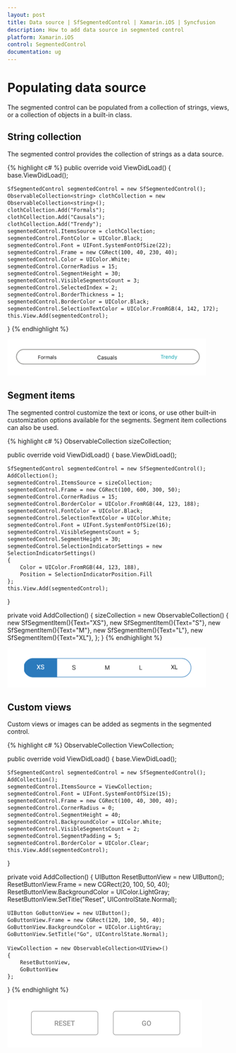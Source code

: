 ```yaml
---
layout: post
title: Data source | SfSegmentedControl | Xamarin.iOS | Syncfusion
description: How to add data source in segmented control
platform: Xamarin.iOS
control: SegmentedControl
documentation: ug
---
```


# Populating data source

The segmented control can be populated from a collection of strings, views, or a collection of objects in a built-in class.

## String collection

The segmented control provides the collection of strings as a data source.

{% highlight c# %}
public override void ViewDidLoad()
{
    base.ViewDidLoad();
    
    SfSegmentedControl segmentedControl = new SfSegmentedControl();
    ObservableCollection<string> clothCollection = new ObservableCollection<string>();
    clothCollection.Add("Formals");
    clothCollection.Add("Causals");
    clothCollection.Add("Trendy");
    segmentedControl.ItemsSource = clothCollection;
    segmentedControl.FontColor = UIColor.Black;
    segmentedControl.Font = UIFont.SystemFontOfSize(22);
    segmentedControl.Frame = new CGRect(100, 40, 230, 40);
    segmentedControl.Color = UIColor.White;
    segmentedControl.CornerRadius = 15;
    segmentedControl.SegmentHeight = 30;
    segmentedControl.VisibleSegmentsCount = 3;
    segmentedControl.SelectedIndex = 2;
    segmentedControl.BorderThickness = 1;
    segmentedControl.BorderColor = UIColor.Black;
    segmentedControl.SelectionTextColor = UIColor.FromRGB(4, 142, 172);
    this.View.Add(segmentedControl);
}
{% endhighlight %}

![SegmentedControl string datasource in Xamarin.iOS](images/Data-source/SegmentedControl_String.png)

## Segment items

The segmented control customize the text or icons, or use other built-in customization options available for the segments. Segment item collections can also be used.

{% highlight c# %}
ObservableCollection<SfSegmentItem> sizeCollection;

public override void ViewDidLoad()
{
    base.ViewDidLoad();
    
    SfSegmentedControl segmentedControl = new SfSegmentedControl();
    AddCollection();
    segmentedControl.ItemsSource = sizeCollection;
    segmentedControl.Frame = new CGRect(100, 600, 300, 50);
    segmentedControl.CornerRadius = 15;
    segmentedControl.BorderColor = UIColor.FromRGB(44, 123, 188);
    segmentedControl.FontColor = UIColor.Black;
    segmentedControl.SelectionTextColor = UIColor.White;
    segmentedControl.Font = UIFont.SystemFontOfSize(16);
    segmentedControl.VisibleSegmentsCount = 5;
    segmentedControl.SegmentHeight = 30;
    segmentedControl.SelectionIndicatorSettings = new SelectionIndicatorSettings()
    {
        Color = UIColor.FromRGB(44, 123, 188),
        Position = SelectionIndicatorPosition.Fill
    };
    this.View.Add(segmentedControl);
}

private void AddCollection()
{
    sizeCollection = new ObservableCollection<SfSegmentItem>()
    {
        new SfSegmentItem(){Text="XS"},
        new SfSegmentItem(){Text="S"},
        new SfSegmentItem(){Text="M"},
        new SfSegmentItem(){Text="L"},
        new SfSegmentItem(){Text="XL"},
    };
}
{% endhighlight %}

![SegmentedControl segment item datasource in Xamarin.iOS](images/Data-source/SegmentItem_Collection.png)    

## Custom views

Custom views or images can be added as segments in the segmented control.

{% highlight c# %}
ObservableCollection<UIView> ViewCollection;

public override void ViewDidLoad()
{
    base.ViewDidLoad();

    SfSegmentedControl segmentedControl = new SfSegmentedControl();
    AddCollection();
    segmentedControl.ItemsSource = ViewCollection;
    segmentedControl.Font = UIFont.SystemFontOfSize(15);
    segmentedControl.Frame = new CGRect(100, 40, 300, 40);
    segmentedControl.CornerRadius = 0;
    segmentedControl.SegmentHeight = 40;
    segmentedControl.BackgroundColor = UIColor.White;
    segmentedControl.VisibleSegmentsCount = 2;
    segmentedControl.SegmentPadding = 5;
    segmentedControl.BorderColor = UIColor.Clear;
    this.View.Add(segmentedControl);
}

private void AddCollection()
{
    UIButton ResetButtonView = new UIButton();
    ResetButtonView.Frame = new CGRect(20, 100, 50, 40);
    ResetButtonView.BackgroundColor = UIColor.LightGray;
    ResetButtonView.SetTitle("Reset", UIControlState.Normal);

    UIButton GoButtonView = new UIButton();
    GoButtonView.Frame = new CGRect(120, 100, 50, 40);
    GoButtonView.BackgroundColor = UIColor.LightGray;
    GoButtonView.SetTitle("Go", UIControlState.Normal);

    ViewCollection = new ObservableCollection<UIView>()
    {
        ResetButtonView,
        GoButtonView
    };
}
{% endhighlight %}

![SegmentedControl custom view datasource in Xamarin.iOS](images/Data-source/SegmentedControl_ViewCollection.png)


